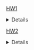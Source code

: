 [HW1](/HW1)

<details>
  My homework report is named as HW1_Report_fergujp.pdf and is in this folder.
  My code is called HW1.py and is in this folder.

  TO RUN THE CODE:
    You need torch, matplotlib, scikit-learn, pandas, and numpy(although this is installed as a dependency for other libaries) installed and python3 installed.
    At the bottom you can add your tests under the if __name__=="__main": statement, or if you import just use test_model(params)

    The params are as follows:

      model_architexture = 
        Choose between "Linear Regression", "DNN-16", "DNN-30-8", "DNN-30-16-8", "DNN-30-16-8-4" and "DNN-8-4".

      activationFunction = 
        Choose between ReLU, LeakyReLU, Sigmoid, or Tanh. Do not use strings these are variables in the code

      Batchsize = 
        Choose a batch size as an int

      Learning rate =
        Choose a learning rate as an int

      Epochs = 
        Choose the number of epochs as an int

  For highest-performed DNN model and Linear regression model, it will be in the code, and there will also be screenshots in /HighPerformScreenShots
  For screenshot's of iteration of model's training and testing with timestamps, it will be in /TrainTestScreenshots
</details>

[HW2](/HW2)

<details>
  
</details>
